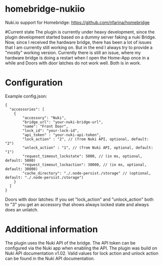 # homebridge-nukiio
Nuki.io support for Homebridge: https://github.com/nfarina/homebridge 

#Current state
The plugin is currently under heavy development, since the plugin development started based on a dummy server faking a nuki Bridge. 
Now, since I received the hardware bridge, there has been a lot of issues that I am currently still working on. 
But in the end I always try to provide a "mostly" working version. Currently there is still an issue, where my hardware bridge is 
doing a restart when I open the Home-App once in a while and Doors with door latches do not work well. Both is in work.

# Configuration
Example config.json:

    {
      "accessories": [
        {
            "accessory": "Nuki",
            "bridge_url": "your-nuki-bridge-url",
            "name": "Front Door",
            "lock_id": "your-lock-id",
            "api_token" : "your-nuki-api-token",
            "lock_action" : "2", // (from Nuki API, optional, default: "2")
            "unlock_action" : "1", // (from Nuki API, optional, default: "1")
            "request_timeout_lockstate": 5000, // (in ms, optional, default: 5000)
            "request_timeout_lockaction": 30000, // (in ms, optional, default: 30000)
            "cache_directory": "./.node-persist./storage" // (optional, default: "./.node-persist./storage")
        }
      ]
    }

Doors with door latches: If you set "lock_action" and "unlock_action" both to "3" you get an accessory that shows always locked state and always does an unlatch.

# Additional information
The plugin uses the Nuki API of the bridge. The API token can be configured via the Nuki app when enabling the API.
The plugin was build on Nuki API documentation v1.02. Valid values for lock action and unlock action can be found in the Nuki API documentation.